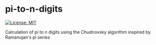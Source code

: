 # pi-to-n-digits

[![License: MIT](https://img.shields.io/badge/License-MIT-blue.svg)](https://opensource.org/licenses/MIT)

Calculation of pi to n digits using the Chudnovsky algorithm inspired by Ramanujan's pi series